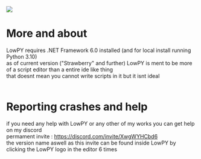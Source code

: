 <img src="https://cdn.discordapp.com/attachments/578453280405848064/965905027929636864/github_lowpy_label_thingy.png">

# More and about
LowPY requires .NET Framework 6.0 installed (and for local install running Python 3.10)<br />
as of current version ("Strawberry" and further) LowPY is ment to be more of a script editor than a entire ide like thing<br />
that doesnt mean you cannot write scripts in it but it isnt ideal<br />
<br />
# Reporting crashes and help
if you need any help with LowPY or any other of my works you can get help on my discord <br />
permament invite : https://discord.com/invite/XwgWYHCbd6 <br />
the version name aswell as this invite can be found inside LowPY by clicking the LowPY logo in the editor 6 times <br />
